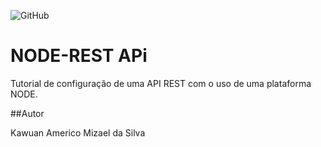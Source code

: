 ![GitHub](https://img.shields.io/github/license/Ka310805/node-rest)
# NODE-REST APi

Tutorial de configuração de uma API REST com o uso de uma plataforma NODE.

##Autor

Kawuan Americo Mizael da Silva
